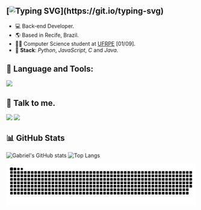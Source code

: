 ## [![Typing SVG](https://readme-typing-svg.demolab.com?font=Fira+Code&pause=1000&width=435&lines=Hello,+I'm+Gabriel+Belo!)](https://git.io/typing-svg)

- :computer: Back-end Developer.
- 🌎 Based in Recife, Brazil.
- :technologist: Computer Science student at [UFRPE](https://ufrpe.br/) [01/09].
- :battery: **Stack**: *Python*, *JavaScript*, *C* and *Java*.
  
## 🧰 Language and Tools:
<img src="https://skillicons.dev/icons?i=python,java,js,c,html,css"/>

## 📧 Talk to me.
[<img src="https://skillicons.dev/icons?i=gmail"/>](https://mail.google.com/mail/u/0/?fs=1&tf=cm&source=mailto&to=gabrielbelo.dev@gmail.com)
[<img src="https://skillicons.dev/icons?i=linkedin"/>](https://www.linkedin.com/in/gabriel-belo-545046263/)

## 📊 GitHub Stats

![Gabriel's GitHub stats](https://github-readme-stats.vercel.app/api?username=gabrielbelo2007&show_icons=true&theme=shadow_green&hide_border=true&title_color=A7F5AA&icon_color=4CAF50&text_color=A7F5AA&bg_color=222428)
![Top Langs](https://github-readme-stats-git-masterrstaa-rickstaa.vercel.app/api/top-langs/?username=gabrielbelo2007&layout=compact&icons=true&theme=shadow_green&hide_border=true&title_color=A7F5AA&text_color=A7F5AA&bg_color=222428)

<picture>
  <source media="(prefers-color-scheme: dark)" srcset="https://raw.githubusercontent.com/platane/platane/output/github-contribution-grid-snake-dark.svg">
  <source media="(prefers-color-scheme: light)" srcset="https://raw.githubusercontent.com/platane/platane/output/github-contribution-grid-snake.svg">
  <img alt="github contribution grid snake animation" src="https://raw.githubusercontent.com/platane/platane/output/github-contribution-grid-snake.svg">
</picture>
